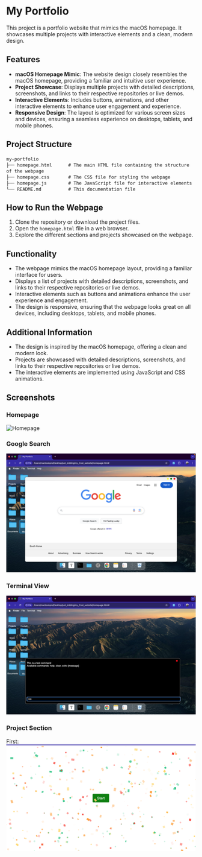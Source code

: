 # My Portfolio

This project is a portfolio website that mimics the macOS homepage. It showcases multiple projects with interactive elements and a clean, modern design.

## Features

- **macOS Homepage Mimic**: The website design closely resembles the macOS homepage, providing a familiar and intuitive user experience.
- **Project Showcase**: Displays multiple projects with detailed descriptions, screenshots, and links to their respective repositories or live demos.
- **Interactive Elements**: Includes buttons, animations, and other interactive elements to enhance user engagement and experience.
- **Responsive Design**: The layout is optimized for various screen sizes and devices, ensuring a seamless experience on desktops, tablets, and mobile phones.

## Project Structure

```
my-portfolio
├── homepage.html      # The main HTML file containing the structure of the webpage
├── homepage.css       # The CSS file for styling the webpage
├── homepage.js        # The JavaScript file for interactive elements
└── README.md          # This documentation file
```

## How to Run the Webpage

1. Clone the repository or download the project files.
2. Open the `homepage.html` file in a web browser.
3. Explore the different sections and projects showcased on the webpage.

## Functionality

- The webpage mimics the macOS homepage layout, providing a familiar interface for users.
- Displays a list of projects with detailed descriptions, screenshots, and links to their respective repositories or live demos.
- Interactive elements such as buttons and animations enhance the user experience and engagement.
- The design is responsive, ensuring that the webpage looks great on all devices, including desktops, tablets, and mobile phones.

## Additional Information

- The design is inspired by the macOS homepage, offering a clean and modern look.
- Projects are showcased with detailed descriptions, screenshots, and links to their respective repositories or live demos.
- The interactive elements are implemented using JavaScript and CSS animations.

## Screenshots

### Homepage

![Homepage](./ss/homepage.png)

### Google Search

![Google Search](./ss/google.png)

### Terminal View

![Terminal View](./ss/terminal.png)

### Project Section

First:
![Confetti Section](./ss/Confetti.png)
